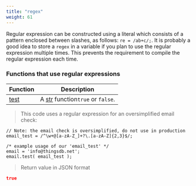 ```yaml
---
title: "regex"
weight: 61
---
```


Regular expression can be constructed using a literal which consists of a pattern enclosed between slashes, as follows: `re = /ab+c/;`.
It is probably a good idea to store a `regex` in a variable if you plan to use the regular expression multiple times. This prevents the
requirement to compile the regular expression each time.

### Functions that use regular expressions

Function | Description
------ | -----------
[test](../../data-types/str/test) | A [str](../../data-types/str) function`true` or `false`.

> This code uses a regular expression for an oversimplified email check:

```thingsdb,json_response
// Note: the email check is oversimplified, do not use in production
email_test = /^\w+@[a-zA-Z_]+?\.[a-zA-Z]{2,3}$/;

/* example usage of our 'email_test' */
email = 'info@thingsdb.net';
email.test( email_test );
```

> Return value in JSON format

```json
true
```
